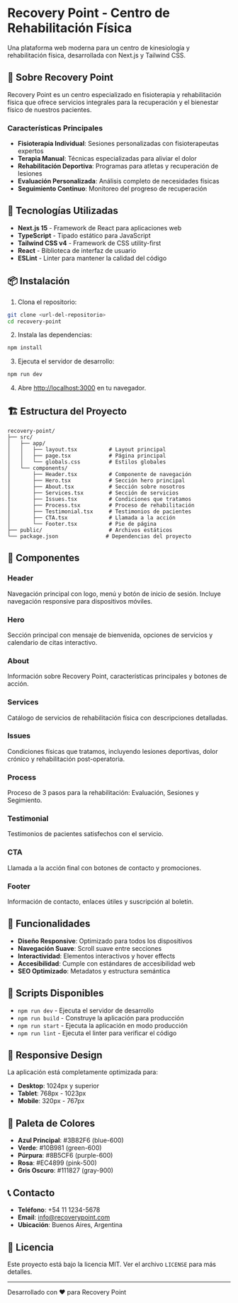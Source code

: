 # Recovery Point - Centro de Rehabilitación Física

Una plataforma web moderna para un centro de kinesiología y rehabilitación física, desarrollada con Next.js y Tailwind CSS.

## 🏥 Sobre Recovery Point

Recovery Point es un centro especializado en fisioterapia y rehabilitación física que ofrece servicios integrales para la recuperación y el bienestar físico de nuestros pacientes.

### Características Principales

- **Fisioterapia Individual**: Sesiones personalizadas con fisioterapeutas expertos
- **Terapia Manual**: Técnicas especializadas para aliviar el dolor
- **Rehabilitación Deportiva**: Programas para atletas y recuperación de lesiones
- **Evaluación Personalizada**: Análisis completo de necesidades físicas
- **Seguimiento Continuo**: Monitoreo del progreso de recuperación

## 🚀 Tecnologías Utilizadas

- **Next.js 15** - Framework de React para aplicaciones web
- **TypeScript** - Tipado estático para JavaScript
- **Tailwind CSS v4** - Framework de CSS utility-first
- **React** - Biblioteca de interfaz de usuario
- **ESLint** - Linter para mantener la calidad del código

## 📦 Instalación

1. Clona el repositorio:
```bash
git clone <url-del-repositorio>
cd recovery-point
```

2. Instala las dependencias:
```bash
npm install
```

3. Ejecuta el servidor de desarrollo:
```bash
npm run dev
```

4. Abre [http://localhost:3000](http://localhost:3000) en tu navegador.

## 🏗️ Estructura del Proyecto

```
recovery-point/
├── src/
│   ├── app/
│   │   ├── layout.tsx          # Layout principal
│   │   ├── page.tsx            # Página principal
│   │   └── globals.css         # Estilos globales
│   └── components/
│       ├── Header.tsx          # Componente de navegación
│       ├── Hero.tsx            # Sección hero principal
│       ├── About.tsx           # Sección sobre nosotros
│       ├── Services.tsx        # Sección de servicios
│       ├── Issues.tsx          # Condiciones que tratamos
│       ├── Process.tsx         # Proceso de rehabilitación
│       ├── Testimonial.tsx     # Testimonios de pacientes
│       ├── CTA.tsx             # Llamada a la acción
│       └── Footer.tsx          # Pie de página
├── public/                     # Archivos estáticos
└── package.json               # Dependencias del proyecto
```

## 🎨 Componentes

### Header
Navegación principal con logo, menú y botón de inicio de sesión. Incluye navegación responsive para dispositivos móviles.

### Hero
Sección principal con mensaje de bienvenida, opciones de servicios y calendario de citas interactivo.

### About
Información sobre Recovery Point, características principales y botones de acción.

### Services
Catálogo de servicios de rehabilitación física con descripciones detalladas.

### Issues
Condiciones físicas que tratamos, incluyendo lesiones deportivas, dolor crónico y rehabilitación post-operatoria.

### Process
Proceso de 3 pasos para la rehabilitación: Evaluación, Sesiones y Segimiento.

### Testimonial
Testimonios de pacientes satisfechos con el servicio.

### CTA
Llamada a la acción final con botones de contacto y promociones.

### Footer
Información de contacto, enlaces útiles y suscripción al boletín.

## 🎯 Funcionalidades

- **Diseño Responsive**: Optimizado para todos los dispositivos
- **Navegación Suave**: Scroll suave entre secciones
- **Interactividad**: Elementos interactivos y hover effects
- **Accesibilidad**: Cumple con estándares de accesibilidad web
- **SEO Optimizado**: Metadatos y estructura semántica

## 🚀 Scripts Disponibles

- `npm run dev` - Ejecuta el servidor de desarrollo
- `npm run build` - Construye la aplicación para producción
- `npm run start` - Ejecuta la aplicación en modo producción
- `npm run lint` - Ejecuta el linter para verificar el código

## 📱 Responsive Design

La aplicación está completamente optimizada para:
- **Desktop**: 1024px y superior
- **Tablet**: 768px - 1023px
- **Mobile**: 320px - 767px

## 🎨 Paleta de Colores

- **Azul Principal**: #3B82F6 (blue-600)
- **Verde**: #10B981 (green-600)
- **Púrpura**: #8B5CF6 (purple-600)
- **Rosa**: #EC4899 (pink-500)
- **Gris Oscuro**: #111827 (gray-900)

## 📞 Contacto

- **Teléfono**: +54 11 1234-5678
- **Email**: info@recoverypoint.com
- **Ubicación**: Buenos Aires, Argentina

## 📄 Licencia

Este proyecto está bajo la licencia MIT. Ver el archivo `LICENSE` para más detalles.

---

Desarrollado con ❤️ para Recovery Point
